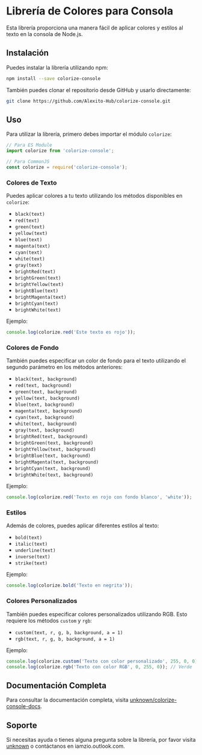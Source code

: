 # Librería de Colores para Consola

Esta librería proporciona una manera fácil de aplicar colores y estilos al texto en la consola de Node.js.

## Instalación

Puedes instalar la librería utilizando npm:

```bash
npm install --save colorize-console
```

También puedes clonar el repositorio desde GitHub y usarlo directamente:

```bash
git clone https://github.com/Alexito-Hub/colorize-console.git
```

## Uso

Para utilizar la librería, primero debes importar el módulo `colorize`:

```javascript
// Para ES Module
import colorize from 'colorize-console';

// Para CommonJS
const colorize = require('colorize-console');
```

### Colores de Texto

Puedes aplicar colores a tu texto utilizando los métodos disponibles en `colorize`:

- `black(text)`
- `red(text)`
- `green(text)`
- `yellow(text)`
- `blue(text)`
- `magenta(text)`
- `cyan(text)`
- `white(text)`
- `gray(text)`
- `brightRed(text)`
- `brightGreen(text)`
- `brightYellow(text)`
- `brightBlue(text)`
- `brightMagenta(text)`
- `brightCyan(text)`
- `brightWhite(text)`

Ejemplo:

```javascript
console.log(colorize.red('Este texto es rojo'));
```

### Colores de Fondo

También puedes especificar un color de fondo para el texto utilizando el segundo parámetro en los métodos anteriores:

- `black(text, background)`
- `red(text, background)`
- `green(text, background)`
- `yellow(text, background)`
- `blue(text, background)`
- `magenta(text, background)`
- `cyan(text, background)`
- `white(text, background)`
- `gray(text, background)`
- `brightRed(text, background)`
- `brightGreen(text, background)`
- `brightYellow(text, background)`
- `brightBlue(text, background)`
- `brightMagenta(text, background)`
- `brightCyan(text, background)`
- `brightWhite(text, background)`

Ejemplo:

```javascript
console.log(colorize.red('Texto en rojo con fondo blanco', 'white'));
```

### Estilos

Además de colores, puedes aplicar diferentes estilos al texto:

- `bold(text)`
- `italic(text)`
- `underline(text)`
- `inverse(text)`
- `strike(text)`

Ejemplo:

```javascript
console.log(colorize.bold('Texto en negrita'));
```

### Colores Personalizados

También puedes especificar colores personalizados utilizando RGB. Esto requiere los métodos `custom` y `rgb`:

- `custom(text, r, g, b, background, a = 1)`
- `rgb(text, r, g, b, background, a = 1)`

Ejemplo:

```javascript
console.log(colorize.custom('Texto con color personalizado', 255, 0, 0)); // Rojo
console.log(colorize.rgb('Texto con color RGB', 0, 255, 0)); // Verde
```

## Documentación Completa

Para consultar la documentación completa, visita [unknown/colorize-console-docs](unknown/colorize-console-docs).

## Soporte

Si necesitas ayuda o tienes alguna pregunta sobre la librería, por favor visita [unknown](unknown) o contáctanos en iamzio.outlook.com.
